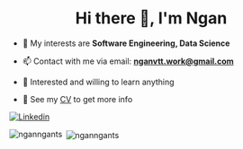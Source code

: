 <h1 align="center">Hi there 👋, I'm Ngan</h1>

- 🌱 My interests are **Software Engineering, Data Science**

- 📫 Contact with me via email: **nganvtt.work@gmail.com**

- 👋 Interested and willing to learn anything

- 📝 See my [CV](https://drive.google.com/file/d/1AW4GdxSUC0cNRxArIFFclgwuPS1AupnL/view?usp=sharing) to get more info

[![Linkedin](https://img.shields.io/badge/linkedin-%230077B5.svg?style=for-the-badge&logo=linkedin&logoColor=white&url=https://www.linkedin.com/in/ngan-vo-tran-thu)](https://www.linkedin.com/in/ngan-vo-tran-thu/)

<p><img align="left" src="https://github-readme-stats.vercel.app/api/top-langs?username=nganngants&show_icons=true&locale=en&layout=compact" alt="nganngants" /></p>

<p>&nbsp;<img align="center" src="https://github-readme-stats.vercel.app/api?username=nganngants&show_icons=true&locale=en" alt="nganngants" /></p>






